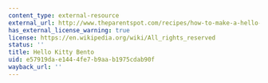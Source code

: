 ```yaml
---
content_type: external-resource
external_url: http://www.theparentspot.com/recipes/how-to-make-a-hello-kitty-bento-lunch-box-the-easy-way/
has_external_license_warning: true
license: https://en.wikipedia.org/wiki/All_rights_reserved
status: ''
title: Hello Kitty Bento
uid: e57919da-e144-4fe7-b9aa-b1975cdab90f
wayback_url: ''
---
```

